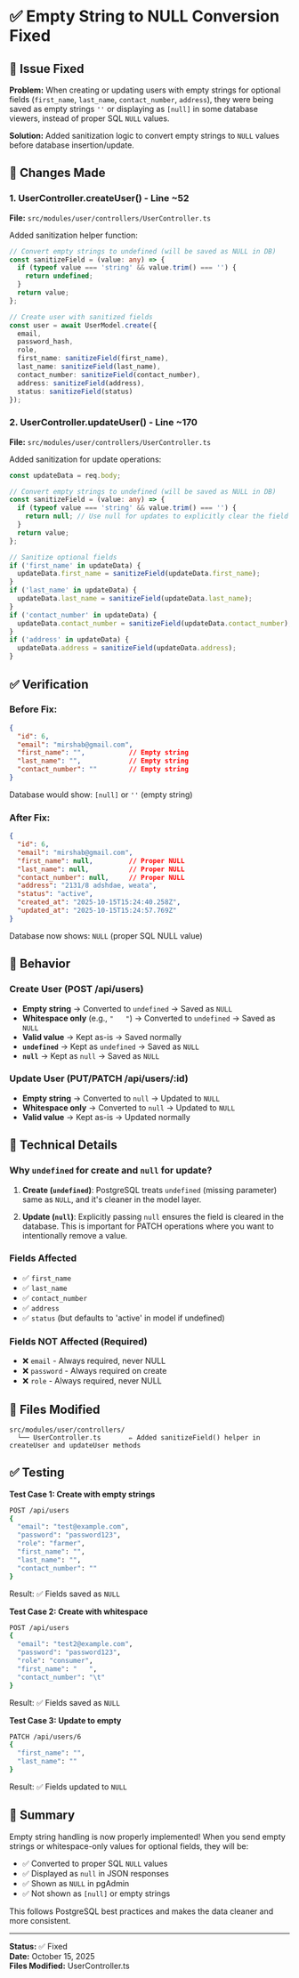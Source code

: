 # ✅ Empty String to NULL Conversion Fixed

## 🎯 Issue Fixed

**Problem:** When creating or updating users with empty strings for optional fields (`first_name`, `last_name`, `contact_number`, `address`), they were being saved as empty strings `''` or displaying as `[null]` in some database viewers, instead of proper SQL `NULL` values.

**Solution:** Added sanitization logic to convert empty strings to `NULL` values before database insertion/update.

## 📝 Changes Made

### 1. UserController.createUser() - Line ~52
**File:** `src/modules/user/controllers/UserController.ts`

Added sanitization helper function:
```typescript
// Convert empty strings to undefined (will be saved as NULL in DB)
const sanitizeField = (value: any) => {
  if (typeof value === 'string' && value.trim() === '') {
    return undefined;
  }
  return value;
};

// Create user with sanitized fields
const user = await UserModel.create({
  email,
  password_hash,
  role,
  first_name: sanitizeField(first_name),
  last_name: sanitizeField(last_name),
  contact_number: sanitizeField(contact_number),
  address: sanitizeField(address),
  status: sanitizeField(status)
});
```

### 2. UserController.updateUser() - Line ~170
**File:** `src/modules/user/controllers/UserController.ts`

Added sanitization for update operations:
```typescript
const updateData = req.body;

// Convert empty strings to undefined (will be saved as NULL in DB)
const sanitizeField = (value: any) => {
  if (typeof value === 'string' && value.trim() === '') {
    return null; // Use null for updates to explicitly clear the field
  }
  return value;
};

// Sanitize optional fields
if ('first_name' in updateData) {
  updateData.first_name = sanitizeField(updateData.first_name);
}
if ('last_name' in updateData) {
  updateData.last_name = sanitizeField(updateData.last_name);
}
if ('contact_number' in updateData) {
  updateData.contact_number = sanitizeField(updateData.contact_number);
}
if ('address' in updateData) {
  updateData.address = sanitizeField(updateData.address);
}
```

## ✅ Verification

### Before Fix:
```json
{
  "id": 6,
  "email": "mirshab@gmail.com",
  "first_name": "",           // Empty string
  "last_name": "",            // Empty string  
  "contact_number": ""        // Empty string
}
```

Database would show: `[null]` or `''` (empty string)

### After Fix:
```json
{
  "id": 6,
  "email": "mirshab@gmail.com",
  "first_name": null,         // Proper NULL
  "last_name": null,          // Proper NULL
  "contact_number": null,     // Proper NULL
  "address": "2131/8 adshdae, weata",
  "status": "active",
  "created_at": "2025-10-15T15:24:40.258Z",
  "updated_at": "2025-10-15T15:24:57.769Z"
}
```

Database now shows: `NULL` (proper SQL NULL value)

## 🎯 Behavior

### Create User (POST /api/users)
- **Empty string** → Converted to `undefined` → Saved as `NULL`
- **Whitespace only** (e.g., `"   "`) → Converted to `undefined` → Saved as `NULL`
- **Valid value** → Kept as-is → Saved normally
- **`undefined`** → Kept as `undefined` → Saved as `NULL`
- **`null`** → Kept as `null` → Saved as `NULL`

### Update User (PUT/PATCH /api/users/:id)
- **Empty string** → Converted to `null` → Updated to `NULL`
- **Whitespace only** → Converted to `null` → Updated to `NULL`
- **Valid value** → Kept as-is → Updated normally

## 🔧 Technical Details

### Why `undefined` for create and `null` for update?

1. **Create (`undefined`)**: PostgreSQL treats `undefined` (missing parameter) same as `NULL`, and it's cleaner in the model layer.

2. **Update (`null`)**: Explicitly passing `null` ensures the field is cleared in the database. This is important for PATCH operations where you want to intentionally remove a value.

### Fields Affected
- ✅ `first_name`
- ✅ `last_name`
- ✅ `contact_number`
- ✅ `address`
- ✅ `status` (but defaults to 'active' in model if undefined)

### Fields NOT Affected (Required)
- ❌ `email` - Always required, never NULL
- ❌ `password` - Always required on create
- ❌ `role` - Always required, never NULL

## 📁 Files Modified

```
src/modules/user/controllers/
  └── UserController.ts       ✏️ Added sanitizeField() helper in createUser and updateUser methods
```

## ✅ Testing

**Test Case 1: Create with empty strings**
```bash
POST /api/users
{
  "email": "test@example.com",
  "password": "password123",
  "role": "farmer",
  "first_name": "",
  "last_name": "",
  "contact_number": ""
}
```
Result: ✅ Fields saved as `NULL`

**Test Case 2: Create with whitespace**
```bash
POST /api/users
{
  "email": "test2@example.com",
  "password": "password123",
  "role": "consumer",
  "first_name": "   ",
  "contact_number": "\t"
}
```
Result: ✅ Fields saved as `NULL`

**Test Case 3: Update to empty**
```bash
PATCH /api/users/6
{
  "first_name": "",
  "last_name": ""
}
```
Result: ✅ Fields updated to `NULL`

## 🎉 Summary

Empty string handling is now properly implemented! When you send empty strings or whitespace-only values for optional fields, they will be:
- ✅ Converted to proper SQL `NULL` values
- ✅ Displayed as `null` in JSON responses
- ✅ Shown as `NULL` in pgAdmin
- ✅ Not shown as `[null]` or empty strings

This follows PostgreSQL best practices and makes the data cleaner and more consistent.

---

**Status:** ✅ Fixed  
**Date:** October 15, 2025  
**Files Modified:** UserController.ts
